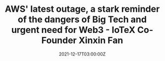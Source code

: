 ---
title: AWS' latest outage, a stark reminder of the dangers of Big Tech and urgent need for Web3 - IoTeX Co-Founder Xinxin Fan
summary: For years, cybersecurity experts have warned of the potential dangers of allowing a handful of Big Tech firms to monopolize the Internet. 
tags:
- Web 3.0 
date: "2021-12-17T03:00:00Z"

# Optional external URL for project (replaces project detail page).
external_link: "https://cryptoslate.com/aws-latest-outage-a-stark-reminder-of-the-dangers-of-big-tech-and-urgent-need-for-web3-iotex-co-founder-xinxin-fan/"
---